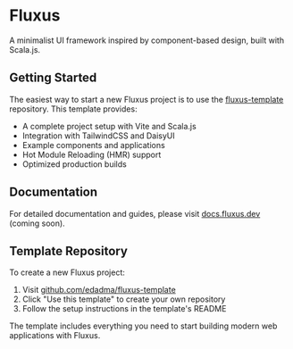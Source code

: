 # Fluxus

A minimalist UI framework inspired by component-based design, built with Scala.js.

## Getting Started

The easiest way to start a new Fluxus project is to use the [fluxus-template](https://github.com/edadma/fluxus-template) repository. This template provides:

- A complete project setup with Vite and Scala.js
- Integration with TailwindCSS and DaisyUI
- Example components and applications
- Hot Module Reloading (HMR) support
- Optimized production builds

## Documentation

For detailed documentation and guides, please visit [docs.fluxus.dev](https://docs.fluxus.dev) (coming soon).

## Template Repository

To create a new Fluxus project:

1. Visit [github.com/edadma/fluxus-template](https://github.com/edadma/fluxus-template)
2. Click "Use this template" to create your own repository
3. Follow the setup instructions in the template's README

The template includes everything you need to start building modern web applications with Fluxus.